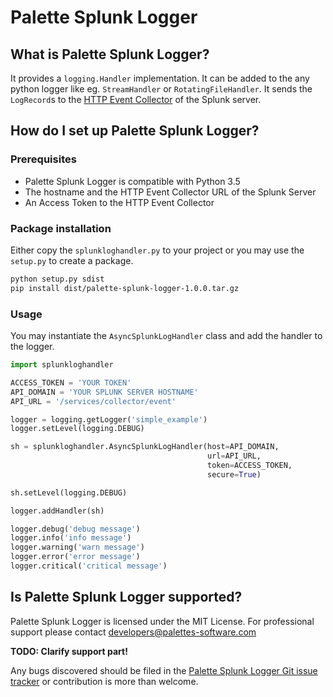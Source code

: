 # Palette Splunk Logger

## What is Palette Splunk Logger?

It provides a `logging.Handler` implementation. It can be added to the any python logger like eg. `StreamHandler` or `RotatingFileHandler`.
It sends the `LogRecord`s to the [HTTP Event Collector](http://dev.splunk.com/view/event-collector/SP-CAAAE7F) of the Splunk server.

## How do I set up Palette Splunk Logger?

### Prerequisites

* Palette Splunk Logger is compatible with Python 3.5
* The hostname and the HTTP Event Collector URL of the Splunk Server
* An Access Token to the HTTP Event Collector

### Package installation

Either copy the `splunkloghandler.py` to your project or you may use the `setup.py` to create a package.

```bash
python setup.py sdist
pip install dist/palette-splunk-logger-1.0.0.tar.gz
```

### Usage

You may instantiate the `AsyncSplunkLogHandler` class and add the handler to the logger.

```python
import splunkloghandler

ACCESS_TOKEN = 'YOUR TOKEN'
API_DOMAIN = 'YOUR SPLUNK SERVER HOSTNAME'
API_URL = '/services/collector/event'

logger = logging.getLogger('simple_example')
logger.setLevel(logging.DEBUG)

sh = splunkloghandler.AsyncSplunkLogHandler(host=API_DOMAIN,
                                            url=API_URL,
                                            token=ACCESS_TOKEN,
                                            secure=True)

sh.setLevel(logging.DEBUG)

logger.addHandler(sh)

logger.debug('debug message')
logger.info('info message')
logger.warning('warn message')
logger.error('error message')
logger.critical('critical message')
```

## Is Palette Splunk Logger supported?

Palette Splunk Logger is licensed under the MIT License. For professional support please contact developers@palettes-software.com

**TODO: Clarify support part!**

Any bugs discovered should be filed in the [Palette Splunk Logger Git issue tracker](https://github.com/palette-software/palette-splunk-logger/issues) or contribution is more than welcome.
